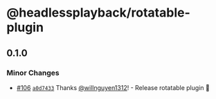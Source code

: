 # @headlessplayback/rotatable-plugin

## 0.1.0

### Minor Changes

- [#106](https://github.com/willnguyen1312/headlessplayback/pull/106) [`a0d7433`](https://github.com/willnguyen1312/headlessplayback/commit/a0d7433ee819623c84b50a488af712f5d04ce2b4) Thanks [@willnguyen1312](https://github.com/willnguyen1312)! - Release rotatable plugin 💞

